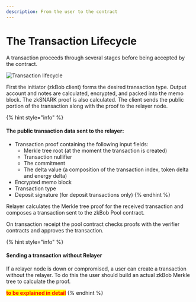 ```yaml
---
description: From the user to the contract
---
```


# The Transaction Lifecycle

A transaction proceeds through several stages before being accepted by the contract.

![Transaction lifecycle](<../../../.gitbook/assets/tx\_flow (1).png>)

First the initiator (zkBob client) forms the desired transaction type. Output account and notes are calculated, encrypted, and packed into the memo block. The zkSNARK proof is also calculated. The client sends the public portion of the transaction along with the proof to the relayer node.

{% hint style="info" %}
#### The public transaction data sent to the relayer:

* Transaction proof containing the following input fields:
  * Merkle tree root (at the moment the transaction is created)
  * Transaction nullifier
  * The commitment
  * The delta value (a composition of the transaction index, token delta and energy delta)
* Encrypted memo block
* Transaction type
* Deposit signature (for deposit transactions only)
{% endhint %}

Relayer calculates the Merkle tree proof for the received transaction and composes a transaction sent to the zkBob Pool contract.

On transaction receipt the pool contract checks proofs with the verifier contracts and approves the transaction.

{% hint style="info" %}
#### Sending a transaction without Relayer

If a relayer node is down or compromised, a user can create a transaction without the relayer. To do this the user should build an actual zkBob Merkle tree to calculate the proof.

<mark style="color:red;">**to be explained in detail**</mark>
{% endhint %}



